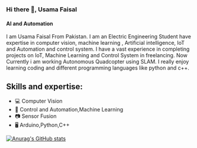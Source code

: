 ### Hi there 👋, Usama Faisal
#### AI and Automation

I am Usama Faisal From Pakistan. I am an Electric Engineering Student have expertise in computer vision, machine learning , Artificial intelligence, IoT and Automation and control system. I have a vast experience in completing projects on IoT, Machine Learning and Control System in freelancing. Now Currently i am working Autonomous Quadcopter using SLAM. I really enjoy learning coding and different programming languages like python and c++.
## Skills and expertise: 
 * 💻 Computer Vision
 * 🤖 Control and Automation,Machine Learning
 * 📷 Sensor Fusion
 * 🖥 Arduino,Python,C++

[![Anurag's GitHub stats](https://github-readme-stats.vercel.app/api?username=usamafaisal1998)](https://github.com/anuraghazra/github-readme-stats)
